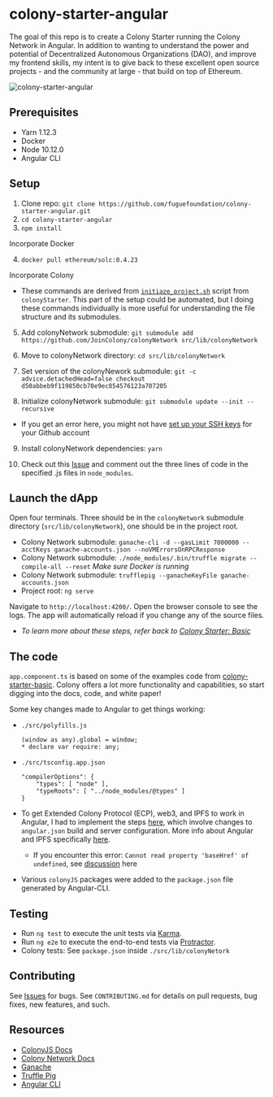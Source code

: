 # colony-starter-angular

The goal of this repo is to create a Colony Starter running the Colony Network in Angular. In addition to wanting to understand the power and potential of Decentralized Autonomous Organizations (DAO), and improve my frontend skills, my intent is to give back to these excellent open source projects - and the community at large - that build on top of Ethereum.

![colony-starter-angular](colony-starter-angular/src/assets/screenshot.png)

## Prerequisites
* Yarn 1.12.3
* Docker
* Node 10.12.0
* Angular CLI

## Setup

1. Clone repo: `git clone https://github.com/fuguefoundation/colony-starter-angular.git`
2. `cd colony-starter-angular`
3. `npm install`

Incorporate Docker

4. `docker pull ethereum/solc:0.4.23`

Incorporate Colony

* These commands are derived from [`initiaze_project.sh`](https://github.com/JoinColony/colonyStarter/blob/master/packages/colony-starter-basic/scripts/initialize_project.sh) script from `colonyStarter`. This part of the setup could be automated, but I doing these commands individually is more useful for understanding the file structure and its submodules.

5. Add colonyNetwork submodule: `git submodule add https://github.com/JoinColony/colonyNetwork src/lib/colonyNetwork`

6. Move to colonyNetwork directory: `cd src/lib/colonyNetwork`

7. Set version of the colonyNework submodule: `git -c advice.detachedHead=false checkout d50abbeb9f119850cb70e9ec854576123a707205`

8. Initialize colonyNetwork submodule: `git submodule update --init --recursive`
* If you get an error here, you might not have [set up your SSH keys](https://help.github.com/articles/connecting-to-github-with-ssh/) for your Github account

9. Install colonyNetwork dependencies: `yarn`

10. Check out this [Issue](https://github.com/fuguefoundation/colony-starter-angular/issues/1) and comment out the three lines of code in the specified .js files in `node_modules`.

## Launch the dApp

Open four terminals. Three should be in the `colonyNetwork` submodule directory (`src/lib/colonyNetwork`), one should be in the project root.

* Colony Network submodule: `ganache-cli -d --gasLimit 7000000 --acctKeys ganache-accounts.json --noVMErrorsOnRPCResponse`
* Colony Network submodule: `./node_modules/.bin/truffle migrate --compile-all --reset` *Make sure Docker is running*
* Colony Network submodule: `trufflepig --ganacheKeyFile ganache-accounts.json`
* Project root: `ng serve`

Navigate to `http://localhost:4200/`. Open the browser console to see the logs. The app will automatically reload if you change any of the source files.

* *To learn more about these steps, refer back to [Colony Starter: Basic](https://github.com/JoinColony/colonyStarter/tree/master/packages/colony-starter-basic)*

## The code

`app.component.ts` is based on some of the examples code from [colony-starter-basic](https://github.com/JoinColony/colonyStarter/tree/master/packages/colony-starter-basic). Colony offers a lot more functionality and capabilities, so start digging into the docs, code, and white paper!

Some key changes made to Angular to get things working:
* `./src/polyfills.js`
    ```
    (window as any).global = window;
    * declare var require: any;
    ```
* `./src/tsconfig.app.json`
    ```
    "compilerOptions": {
        "types": [ "node" ],
        "typeRoots": [ "../node_modules/@types" ]    
    }
    ```
* To get Extended Colony Protocol (ECP), web3, and IPFS to work in Angular, I had to implement the steps [here](https://medium.com/@GrandSchtroumpf/angular-cli-and-web3-e5cb90885741), which involve changes to `angular.json` build and server configuration. More info about Angular and IPFS specifically [here](https://medium.com/@GrandSchtroumpf/ipfs-and-angular-6-6165e6fd6e5d).
    * If you encounter this error: `Cannot read property 'baseHref' of undefined`, see [discussion](https://github.com/angular/angular-cli/issues/10447) here

* Various `colonyJS` packages were added to the `package.json` file generated by Angular-CLI.

## Testing

* Run `ng test` to execute the unit tests via [Karma](https://karma-runner.github.io).
* Run `ng e2e` to execute the end-to-end tests via [Protractor](http://www.protractortest.org/).
* Colony tests: See `package.json` inside `./src/lib/colonyNetork`

## Contributing

See [Issues](https://github.com/fuguefoundation/ng-colony/issues) for bugs. See `CONTRIBUTING.md` for details on pull requests, bug fixes, new features, and such.

## Resources

* [ColonyJS Docs](https://docs.colony.io/colonyjs/docs-overview)
* [Colony Network Docs](https://docs.colony.io/colonynetwork/docs-get-started/)
* [Ganache](https://github.com/trufflesuite/ganache-cli)
* [Truffle Pig](https://github.com/JoinColony/trufflepig)
* [Angular CLI](https://github.com/angular/angular-cli)